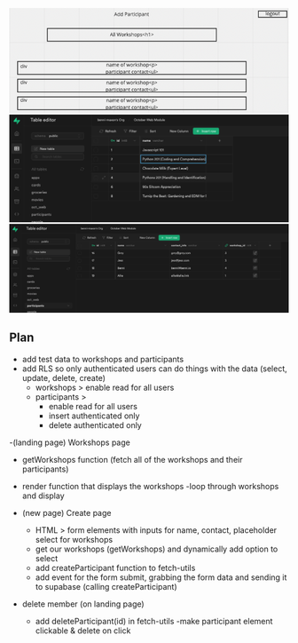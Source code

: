 ![wireframe](/assets/wireframe.png)
![supabase_workshops](/assets/workshops.png)
![supabase_participants](/assets/participants.png)

## Plan

-   add test data to workshops and participants
-   add RLS so only authenticated users can do things with the data (select, update, delete, create)
    -   workshops > enable read for all users
    -   participants >
        -   enable read for all users
        -   insert authenticated only
        -   delete authenticated only

-(landing page) Workshops page

-   getWorkshops function (fetch all of the workshops and their participants)
-   render function that displays the workshops
    -loop through workshops and display

-   (new page) Create page

    -   HTML > form elements with inputs for name, contact, placeholder select for workshops
    -   get our workshops (getWorkshops) and dynamically add option to select
    -   add createParticipant function to fetch-utils
    -   add event for the form submit, grabbing the form data and sending it to supabase (calling createParticipant)

-   delete member (on landing page)
    -   add deleteParticipant(id) in fetch-utils
        -make participant element clickable & delete on click
